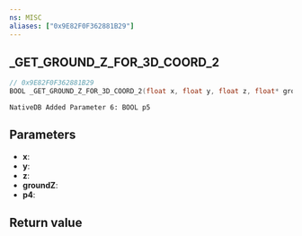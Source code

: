 ```yaml
---
ns: MISC
aliases: ["0x9E82F0F362881B29"]
---
```

## _GET_GROUND_Z_FOR_3D_COORD_2

```c
// 0x9E82F0F362881B29
BOOL _GET_GROUND_Z_FOR_3D_COORD_2(float x, float y, float z, float* groundZ, BOOL p4);
```

```
NativeDB Added Parameter 6: BOOL p5
```

## Parameters
* **x**: 
* **y**: 
* **z**: 
* **groundZ**: 
* **p4**: 

## Return value
